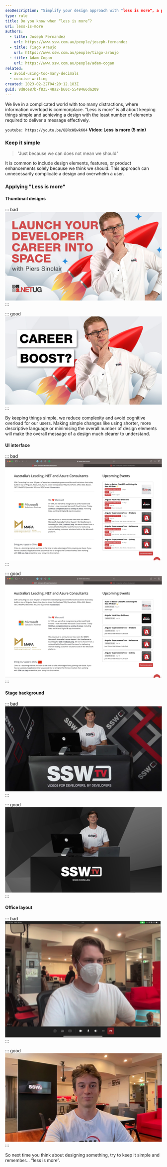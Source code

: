 ```yaml
---
seoDescription: "Simplify your design approach with "less is more", a philosophy that emphasizes clarity and effectiveness by reducing visual noise."
type: rule
title: Do you know when “less is more”?
uri: less-is-more
authors:
  - title: Joseph Fernandez
    url: https://www.ssw.com.au/people/joseph-fernandez
  - title: Tiago Araujo
    url: https://www.ssw.com.au/people/tiago-araujo
  - title: Adam Cogan
    url: https://www.ssw.com.au/people/adam-cogan
related:
  - avoid-using-too-many-decimals
  - concise-writing
created: 2023-02-22T04:20:12.183Z
guid: 9d8ce87b-f835-48a2-b60c-5549466da209
---
```

We live in a complicated world with too many distractions, where information overload is commonplace. “Less is more” is all about keeping things simple and achieving a design with the least number of elements required to deliver a message effectively.

<!--endintro-->

`youtube: https://youtu.be/8BRcWBwkK04`
**Video: Less is more (5 min)**

### Keep it simple

> "Just because we can does not mean we should"

It is common to include design elements, features, or product enhancements solely because we think we should. This approach can unnecessarily complicate a design and overwhelm a user. 

### Applying "Less is more"

#### Thumbnail designs

::: bad
![Figure: Bad example - Overcrowded thumbnail design with too many elements](Piers-Before.jpg)
:::

::: good
![Figure: Good example - Simpler thumbnail design with less visual elements](Piers-After.jpg)
:::

By keeping things simple, we reduce complexity and avoid cognitive overload for our users. Making simple changes like using shorter, more descriptive language or minimising the overall number of design elements will make the overall message of a design much clearer to understand.

#### UI interface

::: bad
![Figure: Bad example - Event cards have many rows and highlights](home-page-bad-example-v2.jpg)
:::

::: good
![Figure: Good example - Event information have fewer highlights](home-page-good-example-v2.jpg)
:::

#### Stage background

::: bad
![Figure: Bad example - Presenter with graphically busy background](Jake-Presenting-before.jpg)
:::

::: good
![Figure: Good example - Presenter with simple textured background](Jake-Presenting-after.jpg)
:::

#### Office layout

::: bad  
![Figure: Bad example - cluttered office background](office-bg-bad.png)
:::

::: good  
![Figure: Good example - neater office background](office-bg-good-v2.jpg)
:::

So next time you think about designing something, try to keep it simple and remember... “less is more”.

